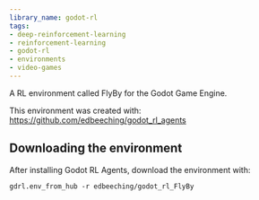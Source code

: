 ```yaml
---
library_name: godot-rl
tags:
- deep-reinforcement-learning
- reinforcement-learning
- godot-rl
- environments
- video-games
---
```


A RL environment called FlyBy for the Godot Game Engine.

This environment was created with: https://github.com/edbeeching/godot_rl_agents 


## Downloading the environment 

After installing Godot RL Agents, download the environment with: 

```
gdrl.env_from_hub -r edbeeching/godot_rl_FlyBy
```



